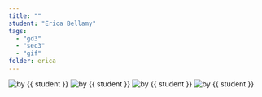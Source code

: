 ```yaml
---
title: ""
student: "Erica Bellamy"
tags:
  - "gd3"
  - "sec3"
  - "gif"
folder: erica
---
```


<img src="{{urls.media}}/designamation/wk11/{{ folder }}/future.gif" alt="by {{ student }}"/>

<img src="{{urls.media}}/designamation/wk11/{{ folder }}/speed.gif" alt="by {{ student }}"/>

<img src="{{urls.media}}/designamation/wk11/{{ folder }}/blackholes.gif" alt="by {{ student }}"/>

<img src="{{urls.media}}/designamation/wk11/{{ folder }}/water.gif" alt="by {{ student }}"/>

